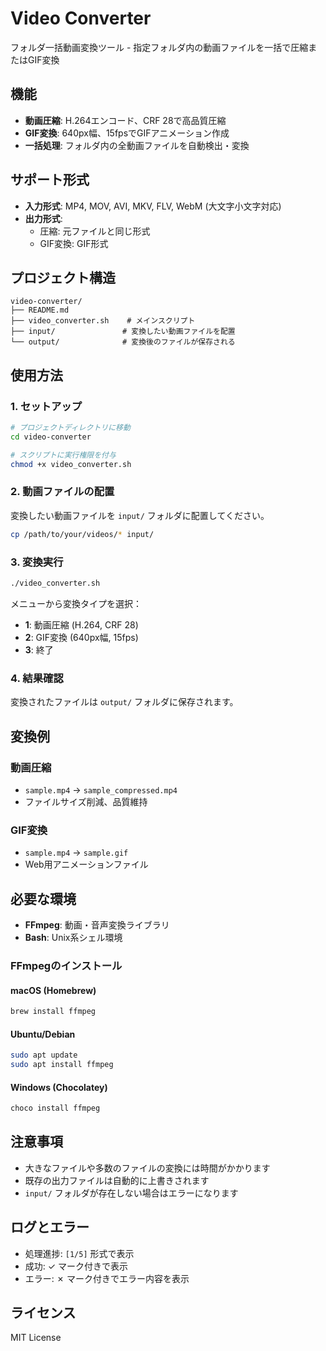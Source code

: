# Video Converter

フォルダ一括動画変換ツール - 指定フォルダ内の動画ファイルを一括で圧縮またはGIF変換

## 機能

- **動画圧縮**: H.264エンコード、CRF 28で高品質圧縮
- **GIF変換**: 640px幅、15fpsでGIFアニメーション作成
- **一括処理**: フォルダ内の全動画ファイルを自動検出・変換

## サポート形式

- **入力形式**: MP4, MOV, AVI, MKV, FLV, WebM (大文字小文字対応)
- **出力形式**: 
  - 圧縮: 元ファイルと同じ形式
  - GIF変換: GIF形式

## プロジェクト構造

```
video-converter/
├── README.md
├── video_converter.sh    # メインスクリプト
├── input/               # 変換したい動画ファイルを配置
└── output/              # 変換後のファイルが保存される
```

## 使用方法

### 1. セットアップ

```bash
# プロジェクトディレクトリに移動
cd video-converter

# スクリプトに実行権限を付与
chmod +x video_converter.sh
```

### 2. 動画ファイルの配置

変換したい動画ファイルを `input/` フォルダに配置してください。

```bash
cp /path/to/your/videos/* input/
```

### 3. 変換実行

```bash
./video_converter.sh
```

メニューから変換タイプを選択：
- **1**: 動画圧縮 (H.264, CRF 28)
- **2**: GIF変換 (640px幅, 15fps)
- **3**: 終了

### 4. 結果確認

変換されたファイルは `output/` フォルダに保存されます。

## 変換例

### 動画圧縮
- `sample.mp4` → `sample_compressed.mp4`
- ファイルサイズ削減、品質維持

### GIF変換
- `sample.mp4` → `sample.gif`
- Web用アニメーションファイル

## 必要な環境

- **FFmpeg**: 動画・音声変換ライブラリ
- **Bash**: Unix系シェル環境

### FFmpegのインストール

#### macOS (Homebrew)
```bash
brew install ffmpeg
```

#### Ubuntu/Debian
```bash
sudo apt update
sudo apt install ffmpeg
```

#### Windows (Chocolatey)
```bash
choco install ffmpeg
```

## 注意事項

- 大きなファイルや多数のファイルの変換には時間がかかります
- 既存の出力ファイルは自動的に上書きされます
- `input/` フォルダが存在しない場合はエラーになります

## ログとエラー

- 処理進捗: `[1/5]` 形式で表示
- 成功: ✓ マーク付きで表示  
- エラー: ✗ マーク付きでエラー内容を表示

## ライセンス

MIT License